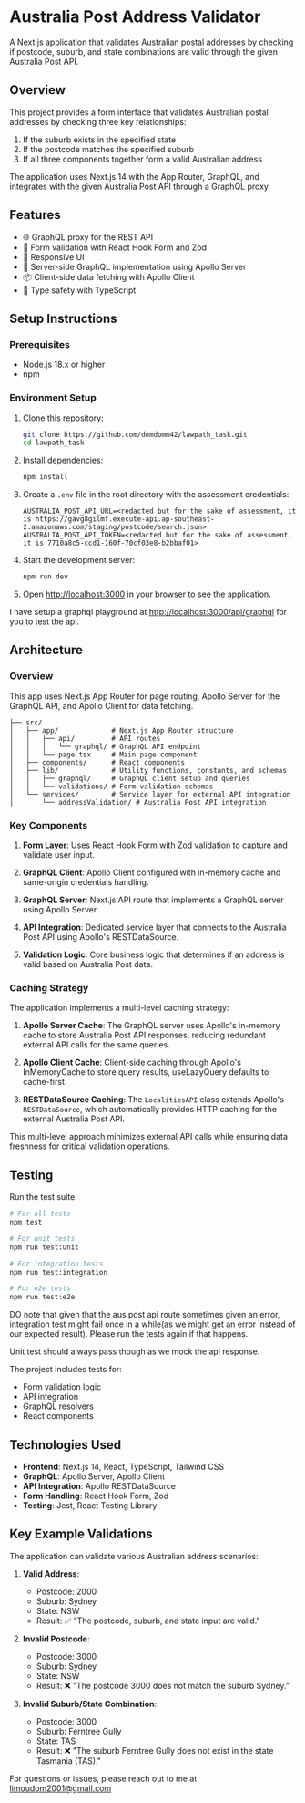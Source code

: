 # Australia Post Address Validator

A Next.js application that validates Australian postal addresses by checking if postcode, suburb, and state combinations are valid through the given Australia Post API.

## Overview

This project provides a form interface that validates Australian postal addresses by checking three key relationships:

1. If the suburb exists in the specified state
2. If the postcode matches the specified suburb
3. If all three components together form a valid Australian address

The application uses Next.js 14 with the App Router, GraphQL, and integrates with the given Australia Post API through a GraphQL proxy.

## Features

- 🌐 GraphQL proxy for the REST API
- 🔄 Form validation with React Hook Form and Zod
- 💅 Responsive UI
- 🚀 Server-side GraphQL implementation using Apollo Server
- 📦 Client-side data fetching with Apollo Client
- 🧪 Type safety with TypeScript

## Setup Instructions

### Prerequisites

- Node.js 18.x or higher
- npm

### Environment Setup

1. Clone this repository:

   ```bash
   git clone https://github.com/domdomm42/lawpath_task.git
   cd lawpath_task
   ```

2. Install dependencies:

   ```bash
   npm install
   ```

3. Create a `.env` file in the root directory with the assessment credentials:

   ```
   AUSTRALIA_POST_API_URL=<redacted but for the sake of assessment, it is https://gavg8gilmf.execute-api.ap-southeast-2.amazonaws.com/staging/postcode/search.json>
   AUSTRALIA_POST_API_TOKEN=<redacted but for the sake of assessment, it is 7710a8c5-ccd1-160f-70cf03e8-b2bbaf01>
   ```

4. Start the development server:

   ```bash
   npm run dev
   ```

5. Open [http://localhost:3000](http://localhost:3000) in your browser to see the application.

I have setup a graphql playground at [http://localhost:3000/api/graphql](http://localhost:3000/api/graphql) for you to test the api.

## Architecture

### Overview

This app uses Next.js App Router for page routing, Apollo Server for the GraphQL API, and Apollo Client for data fetching.

```
├── src/
│   ├── app/             # Next.js App Router structure
│   │   ├── api/         # API routes
│   │   │   └── graphql/ # GraphQL API endpoint
│   │   └── page.tsx     # Main page component
│   ├── components/      # React components
│   ├── lib/             # Utility functions, constants, and schemas
│   │   ├── graphql/     # GraphQL client setup and queries
│   │   └── validations/ # Form validation schemas
│   └── services/        # Service layer for external API integration
│       └── addressValidation/ # Australia Post API integration
```

### Key Components

1. **Form Layer**: Uses React Hook Form with Zod validation to capture and validate user input.

2. **GraphQL Client**: Apollo Client configured with in-memory cache and same-origin credentials handling.

3. **GraphQL Server**: Next.js API route that implements a GraphQL server using Apollo Server.

4. **API Integration**: Dedicated service layer that connects to the Australia Post API using Apollo's RESTDataSource.

5. **Validation Logic**: Core business logic that determines if an address is valid based on Australia Post data.

### Caching Strategy

The application implements a multi-level caching strategy:

1. **Apollo Server Cache**: The GraphQL server uses Apollo's in-memory cache to store Australia Post API responses, reducing redundant external API calls for the same queries.

2. **Apollo Client Cache**: Client-side caching through Apollo's InMemoryCache to store query results, useLazyQuery defaults to cache-first.

3. **RESTDataSource Caching**: The `LocalitiesAPI` class extends Apollo's `RESTDataSource`, which automatically provides HTTP caching for the external Australia Post API.

This multi-level approach minimizes external API calls while ensuring data freshness for critical validation operations.

## Testing

Run the test suite:

```bash
# For all tests
npm test

# For unit tests
npm run test:unit

# For integration tests
npm run test:integration

# For e2e tests
npm run test:e2e
```

DO note that given that the aus post api route sometimes given an error, integration test might fail once in a while(as we might get an error instead of our expected result). Please run the tests again if that happens.

Unit test should always pass though as we mock the api response.

The project includes tests for:

- Form validation logic
- API integration
- GraphQL resolvers
- React components

## Technologies Used

- **Frontend**: Next.js 14, React, TypeScript, Tailwind CSS
- **GraphQL**: Apollo Server, Apollo Client
- **API Integration**: Apollo RESTDataSource
- **Form Handling**: React Hook Form, Zod
- **Testing**: Jest, React Testing Library

## Key Example Validations

The application can validate various Australian address scenarios:

1. **Valid Address**:

   - Postcode: 2000
   - Suburb: Sydney
   - State: NSW
   - Result: ✅ "The postcode, suburb, and state input are valid."

2. **Invalid Postcode**:

   - Postcode: 3000
   - Suburb: Sydney
   - State: NSW
   - Result: ❌ "The postcode 3000 does not match the suburb Sydney."

3. **Invalid Suburb/State Combination**:
   - Postcode: 3000
   - Suburb: Ferntree Gully
   - State: TAS
   - Result: ❌ "The suburb Ferntree Gully does not exist in the state Tasmania (TAS)."

For questions or issues, please reach out to me at limoudom2001@gmail.com
